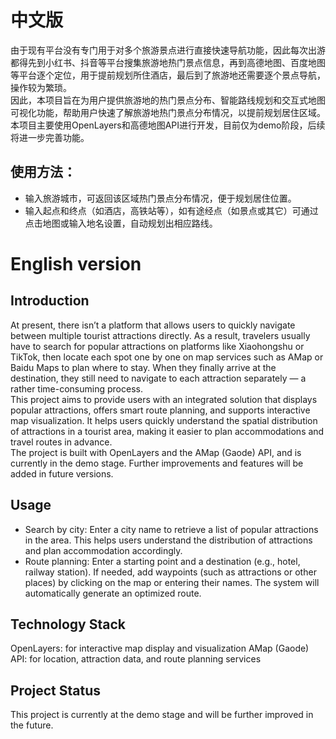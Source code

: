 # 中文版
  由于现有平台没有专门用于对多个旅游景点进行直接快速导航功能，因此每次出游都得先到小红书、抖音等平台搜集旅游地热门景点信息，再到高德地图、百度地图等平台逐个定位，用于提前规划所住酒店，最后到了旅游地还需要逐个景点导航，操作较为繁琐。<br>
  因此，本项目旨在为用户提供旅游地的热门景点分布、智能路线规划和交互式地图可视化功能，帮助用户快速了解旅游地热门景点分布情况，以提前规划居住区域。本项目主要使用OpenLayers和高德地图API进行开发，目前仅为demo阶段，后续将进一步完善功能。
## 使用方法： 
* 输入旅游城市，可返回该区域热门景点分布情况，便于规划居住位置。 
* 输入起点和终点（如酒店，高铁站等），如有途经点（如景点或其它）可通过点击地图或输入地名设置，自动规划出相应路线。 

# English version
## Introduction
  At present, there isn’t a platform that allows users to quickly navigate between multiple tourist attractions directly. As a result, travelers usually have to search for popular attractions on platforms like Xiaohongshu or TikTok, then locate each spot one by one on map services such as AMap or Baidu Maps to plan where to stay. When they finally arrive at the destination, they still need to navigate to each attraction separately — a rather time-consuming process.<br>
  This project aims to provide users with an integrated solution that displays popular attractions, offers smart route planning, and supports interactive map visualization. It helps users quickly understand the spatial distribution of attractions in a tourist area, making it easier to plan accommodations and travel routes in advance.<br>
  The project is built with OpenLayers and the AMap (Gaode) API, and is currently in the demo stage. Further improvements and features will be added in future versions.
## Usage
* Search by city: Enter a city name to retrieve a list of popular attractions in the area. This helps users understand the distribution of attractions and plan accommodation accordingly.
* Route planning: Enter a starting point and a destination (e.g., hotel, railway station). If needed, add waypoints (such as attractions or other places) by clicking on the map or entering their names. The system will automatically generate an optimized route.
## Technology Stack
OpenLayers: for interactive map display and visualization
AMap (Gaode) API: for location, attraction data, and route planning services
## Project Status
This project is currently at the demo stage and will be further improved in the future.

